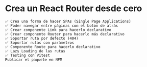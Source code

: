 # Crea un React Router desde cero

    ✅ Crea una forma de hacer SPAs (Single Page Applications)
    ✅ Poder navegar entre páginas con el botón de atrás
    ✅ Crear componente Link para hacerlo declarativo
    ✅ Crear componente Router para hacerlo más declarativo
    ✅ Soportar ruta por defecto (404)
    ✅ Soportar rutas con parámetros
    ✅ Componente Route para hacerlo declarativo
    ✅ Lazy Loading de las rutas
    ✅ Testing con Vitest
    Publicar el paquete en NPM

